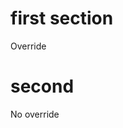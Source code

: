<!--
{
"name" : "test3",
"version" : "0.1",
"title" : "Test 3 testing",
"description": "Mock-ups",
"freshnessDate" : 2015-06-01,
"homepage" : "http://www.outlearn.com",
"author" : "Teppo Jouttenus",
"license" : "All Rights Reserved"
}
-->


<!-- @section -->

# first section

Override

<!-- @link, "url" : "https://nodejs.org", "imageUrl" : "http://code-maven.com/img/node.png" -->


<!-- @link, "url" : "https://nodejs.org", "text": "Learn more about Node.js", "title": "Official Node.js site", "imageUrl" : "http://code-maven.com/img/node.png", "description": "Node.js is a JavaScript runtime which uses an event-driven, non-blocking I/O model that makes it lightweight and efficient." -->

<!-- @section -->

# second

No override

<!-- @link, "prefer" : "embed", "url" : "http://firstround.com/review/The-woman-behind-the-Netflix-Culture-doc/" -->
